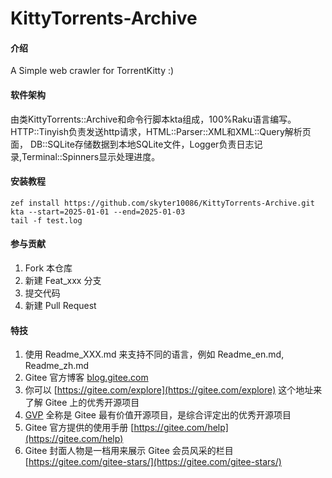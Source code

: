 # KittyTorrents-Archive

#### 介绍
A Simple web crawler for TorrentKitty :)

#### 软件架构
由类KittyTorrents::Archive和命令行脚本kta组成，100%Raku语言编写。HTTP::Tinyish负责发送http请求，HTML::Parser::XML和XML::Query解析页面，
DB::SQLite存储数据到本地SQLite文件，Logger负责日志记录,Terminal::Spinners显示处理进度。


#### 安装教程

```
zef install https://github.com/skyter10086/KittyTorrents-Archive.git
kta --start=2025-01-01 --end=2025-01-03 
tail -f test.log
```

#### 参与贡献

1.  Fork 本仓库
2.  新建 Feat_xxx 分支
3.  提交代码
4.  新建 Pull Request


#### 特技

1.  使用 Readme\_XXX.md 来支持不同的语言，例如 Readme\_en.md, Readme\_zh.md
2.  Gitee 官方博客 [blog.gitee.com](https://blog.gitee.com)
3.  你可以 [https://gitee.com/explore](https://gitee.com/explore) 这个地址来了解 Gitee 上的优秀开源项目
4.  [GVP](https://gitee.com/gvp) 全称是 Gitee 最有价值开源项目，是综合评定出的优秀开源项目
5.  Gitee 官方提供的使用手册 [https://gitee.com/help](https://gitee.com/help)
6.  Gitee 封面人物是一档用来展示 Gitee 会员风采的栏目 [https://gitee.com/gitee-stars/](https://gitee.com/gitee-stars/)
